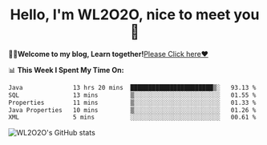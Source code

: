 <h1 align = "center">Hello, I'm WL2O2O, nice to meet you 👋</h1>

🧑‍💻**Welcome to my blog, Learn together!**[Please Click here❤️](https://wl2o2o.github.io)

📊 **This Week I Spent My Time On:**
<!--START_SECTION:waka-->

```txt
Java              13 hrs 20 mins  ███████████████████████▒░   93.13 %
SQL               13 mins         ▒░░░░░░░░░░░░░░░░░░░░░░░░   01.55 %
Properties        11 mins         ▒░░░░░░░░░░░░░░░░░░░░░░░░   01.33 %
Java Properties   10 mins         ▒░░░░░░░░░░░░░░░░░░░░░░░░   01.26 %
XML               5 mins          ░░░░░░░░░░░░░░░░░░░░░░░░░   00.61 %
```

<!--END_SECTION:waka-->

![WL2O2O's GitHub stats](https://github-readme-stats.vercel.app/api?username=wl2o2o&show_icons=true)


<!--
**WL2O2O/WL2O2O** is a ✨ _special_ ✨ repository because its `README.md` (this file) appears on your GitHub profile.

Here are some ideas to get you started:

- 🔭 I’m currently working on ...
- 🌱 I’m currently learning ...
- 👯 I’m looking to collaborate on ...
- 🤔 I’m looking for help with ...
- 💬 Ask me about ...
- 📫 How to reach me: ...
- 😄 Pronouns: ...
- ⚡ Fun fact: ...
-->
